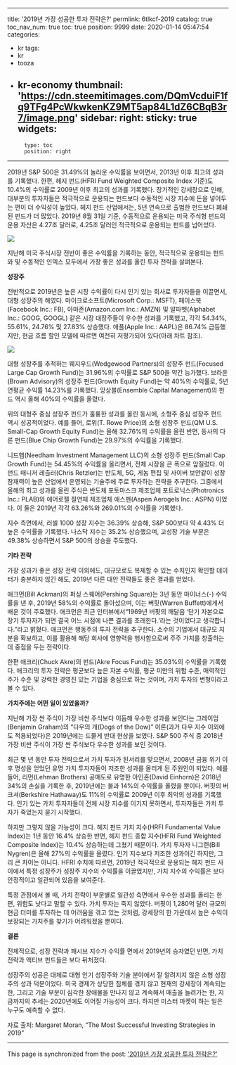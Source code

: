 
---
title: '2019년 가장 성공한 투자 전략은?'
permlink: 6tlkcf-2019
catalog: true
toc_nav_num: true
toc: true
position: 9999
date: 2020-01-14 05:47:54
categories:
- kr
tags:
- kr
- tooza
- kr-economy
thumbnail: 'https://cdn.steemitimages.com/DQmVcduiF1fq9TFg4PcWkwkenKZ9MT5ap84L1dZ6CBqB3r7/image.png'
sidebar:
    right:
        sticky: true
widgets:
    -
        type: toc
        position: right
---


2019년 S&P 500은 31.49%의 놀라운 수익률을 보이면서, 2013년 이후 최고의 성과를 기록했다. 한편, 헤지 펀드(HFRI Fund Weighted Composite Index 기준)도 10.4%의 수익률로 2009년 이후 최고의 성과를 기록했다. 장기적인 강세장으로 인해, 대부분의 투자자들은 적극적으로 운용되는 펀드보다 수동적인 시장 지수에 돈을 넣어두는 편이 더 수익성이 높았다. 헤지 펀드 산업에서는, 5년 연속으로 출범한 펀드보다 폐쇄된 펀드가 더 많았다. 2019년 8월 31일 기준, 수동적으로 운용되는 미국 주식형 펀드의 운용 자산은 4.27조 달러로, 4.25조 달러인 적극적으로 운용되는 펀드를 넘어섰다.

![](https://cdn.steemitimages.com/DQmVcduiF1fq9TFg4PcWkwkenKZ9MT5ap84L1dZ6CBqB3r7/image.png)

지난해 미국 주식시장 전반이 좋은 수익률을 기록하는 동안, 적극적으로 운용되는 펀드와 및 수동적인 인덱스 모두에서 가장 좋은 성과를 올린 투자 전략을 살펴본다.

**성장주**

전반적으로 2019년은 높은 시장 수익률이 다시 인기 있는 회사로 투자자들을 이끌면서, 대형 성장주의 해였다. 마이크로소프트(Microsoft Corp.: MSFT), 페이스북(Facebook Inc.: FB), 아마존(Amazon.com Inc.: AMZN) 및 알파벳(Alphabet Inc.: GOOG, GOOGL) 같은 시장 대장주들이 우수한 성과를 기록했고, 각각 54.34%, 55.61%, 24.76% 및 27.83% 상승했다. 애플(Apple Inc.: AAPL)은 86.74% 급등했지만, 현금 흐름 할인 모델에 따르면 여전히 저평가되어 있다(아래 차트 참조).

![](https://cdn.steemitimages.com/DQmVNDyjYKiqy49nJbSrJmptBt1tRm2JJKXgkCsen8mtE1o/image.png)

대형 성장주를 추적하는 웨지우드(Wedgewood Partners)의 성장주 펀드(Focused Large Cap Growth Fund)는 31.96%의 수익률로 S&P 500을 약간 능가했다. 브라운(Brown Advisory)의 성장주 펀드(Growth Equity Fund)는 약 40%의 수익률로, 5년 연평균 수익률 14.23%를 기록했다. 앙상블(Ensemble Capital Management)의 펀드 역시 올해 40%의 수익률을 올렸다.

위의 대형주 중심 성장주 펀드가 훌륭한 성과를 올린 동시에, 소형주 중심 성장주 편드 역시 성공적이었다. 예를 들어, 로위(T. Rowe Price)의 소형 성장주 펀드(QM U.S. Small-Cap Growth Equity Fund)는 올해 32.76%의 수익률을 올린 반면, 동사의 다른 펀드(Blue Chip Growth Fund)는 29.97%의 수익률을 기록했다.

니드햄(Needham Investment Management LLC)의 소형 성장주 펀드(Small Cap Growth Fund)는 54.45%의 수익률을 올리면서, 전체 시장을 큰 폭으로 앞질렀다. 이 펀드 매니저 레츨러(Chris Retzler)는 반도체, 5G, 게놈 편집 및 사이버 보안같이 성장 잠재력이 높은 산업에서 운영되는 기술주에 주로 투자하는 전략을 추구한다. 그중에서 올해의 최고 성과를 올린 주식은 반도체 포토마스크 제조업체 포트로닉스(Photronics Inc.: PLAB)와 에어로젤 절연체 제조업체 애스펜(Aspen Aerogels Inc.: ASPN) 이었다. 이 둘은 2019년 각각 63.26%와 269.01%의 수익률을 기록했다.

지수 측면에서, 러셀 1000 성장 지수는 36.39% 상승해, S&P 500보다 약 4.43% 더 높은 수익률을 기록했다. 나스닥 지수는 35.2% 상승했으며, 고성장 기술 부문은 49.38% 상승하면서 S&P 500의 상승을 주도했다.

**기타 전략**

가장 성과가 좋은 성장 전략 이외에도, 대규모로도 복제할 수 있는 수치인지 확인할 데이터가 충분하지 않긴 해도, 2019년 다른 대안 전략들도 좋은 결과를 얻었다.

애크먼(Bill Ackman)의 퍼싱 스퀘어(Pershing Square)는 3년 동안 마이너스(-) 수익률을 낸 후, 2019년 58%의 수익률로 돌아섰으며, 이는 버핏(Warren Buffett)에게서 배운 것이 주효했다. 애크먼은 최근 인터뷰에서“1969년 버핏의 깨달음 ‘단기 자본으로 장기 투자자가 되면 결국 어느 시점에 나쁜 결과를 초래한다.’라는 것이었다고 생각합니다.”라고 밝혔다. 애크먼은 행동주의 투자 전략을 추구한다. 소수의 기업에서 대규모 지분을 확보하고, 이를 활용해 해당 회사에 영향력을 행사함으로써 주주 가치를 창출하는 데 중점을 두는 전략이다.

한편 애크리(Chuck Akre)의 펀드(Akre Focus Fund)는 35.03%의 수익률을 기록했다. 애크리의 투자 전략은 평균보다 높은 자본 수익률, 평균 미만의 위험 수준, 매력적인 주가 수준 및 강력한 경영진 있는 기업을 중심으로 하는 것이며, 가치 투자의 변형이라고 볼 수 있다.

**가치주에는 어떤 일이 있었을까?**

지난해 가장 싼 주식이 가장 비싼 주식보다 이듬해 우수한 성과를 보인다는 그레이엄(Benjamin Graham)의 “다우의 개(Dogs of the Dow)” 이론(과거 다우 지수 이외에도 적용되었다)은 2019년에는 드물게 반대 현상을 보였다. S&P 500 주식 중 2018년 가장 비싼 주식이 가장 싼 주식보다 우수한 성과를 보인 것이다.

최근 몇 년 동안 투자 전략으로서 가치 투자가 된서리를 맞으면서, 2008년 금융 위기 이후 명성을 얻었던 유명 가치 투자자들이 저조한 성과를 올리게 된 주원인이 되었다. 예를 들어, 리먼(Lehman Brothers) 공매도로 유명한 아인혼(David Einhorn)은 2018년 34%의 손실을 기록한 후, 2019년에는 불과 14%의 수익률을 올렸을 뿐이다. 버핏의 버크셔(Berkshire Hathaway)도 11%의 수익률로 2009년 이후 최악의 성과를 기록했다. 인기 있는 가치 투자자들이 전체 시장 지수를 이기지 못하면서, 투자자들은 가치 투자가 죽었는지 묻기 시작했다.

하지만 그렇지 않을 가능성이 크다. 헤지 펀드 가치 지수(HRFI Fundamental Value Index)는 1년 동안 16.4% 상승한 반면, 헤지 펀드 종합 지수(HFRI Fund Weighted Composite Index)는 10.4% 상승하는데 그쳤기 때문이다. 가치 투자자 니그렌(Bill Nygren)은 올해 27%의 수익률을 올렸다. 인기 지수보다 저조한 성과이긴 하지만, 그리 큰 차이는 아니다. HFRI 수치에 따르면, 2019년 적극적으로 운용되는 헤지 펀드 사이에서 특정 성장주가 성장주 지수의 수익률을 이끌었지만, 가치 지수의 수익률은 보다 안정적이고 일관되어 있음을 보여준다.

특정 관점에서 볼 때, 가치 전략이 부문별로 일관성 측면에서 우수한 성과를 올리는 한편, 위험도 낮다고 말할 수 있다. 가치 투자는 죽지 않았다. 버핏이 1,280억 달러 규모의 현금 더미를 투자하는 데 어려움을 겪고 있는 것처럼, 강세장의 한 가운데서 높은 수익이 보장되는 가치주를 찾기가 어려워졌을 뿐이다.

**결론**

전체적으로, 성장 전략과 패시브 지수가 수익률 면에서 2019년의 승자였던 반면, 가치 전략과 액티브 펀드들은 보다 뒤처졌다.

성장주의 성공은 대체로 대형 인기 성장주와 기술 분야에서 잘 알려지지 않은 소형 성장주의 성과 덕분이었다. 미국 경제가 상당한 침체를 겪지 않고 현재의 강세장이 계속되는 한, 그리고 기술 부문이 심각한 장애물을 만나지 않고 계속해서 매출을 늘려가는 한, 지금까지의 추세는 2020년에도 이어질 가능성이 크다. 하지만 미스터 마켓이 하는 일은 누구도 예측할 수 없다.

자료 출처: Margaret Moran, “The Most Successful Investing Strategies in 2019”

- - -

This page is synchronized from the post: ['2019년 가장 성공한 투자 전략은?'](https://steemit.com/@pius.pius/6tlkcf-2019)
